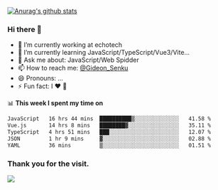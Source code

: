 [![Anurag's github stats](https://github-readme-stats.vercel.app/api?username=gideonsenku)](https://github.com/anuraghazra/github-readme-stats)
### Hi there 👋
- 🔭 I’m currently working at echotech
- 🌱 I’m currently learning JavaScript/TypeScript/Vue3/Vite...
- 💬 Ask me about: JavaScript/Web Spidder 
- 📫 How to reach me: [@Gideon_Senku](https://t.me/Gideon_Senku)
- 😄 Pronouns: ...
- ⚡ Fun fact: I ❤️ 🎵

📊 **This week I spent my time on**
<!--START_SECTION:waka-->

```txt
JavaScript   16 hrs 44 mins  ██████████▒░░░░░░░░░░░░░░   41.58 %
Vue.js       14 hrs 8 mins   ████████▓░░░░░░░░░░░░░░░░   35.11 %
TypeScript   4 hrs 51 mins   ███░░░░░░░░░░░░░░░░░░░░░░   12.07 %
JSON         1 hr 9 mins     ▓░░░░░░░░░░░░░░░░░░░░░░░░   02.88 %
YAML         36 mins         ▒░░░░░░░░░░░░░░░░░░░░░░░░   01.51 %
```

<!--END_SECTION:waka-->


### Thank you for the visit.
![](http://profile-counter.glitch.me/gideonsenku/count.svg)
<!--
**GideonSenku/GideonSenku** is a ✨ _special_ ✨ repository because its `README.md` (this file) appears on your GitHub profile.

Here are some ideas to get you started:

- 🔭 I’m currently working on ...
- 🌱 I’m currently learning ...
- 👯 I’m looking to collaborate on ...
- 🤔 I’m looking for help with ...
- 💬 Ask me about ...
- 📫 How to reach me: ...
- 😄 Pronouns: ...
- ⚡ Fun fact: ...
-->
